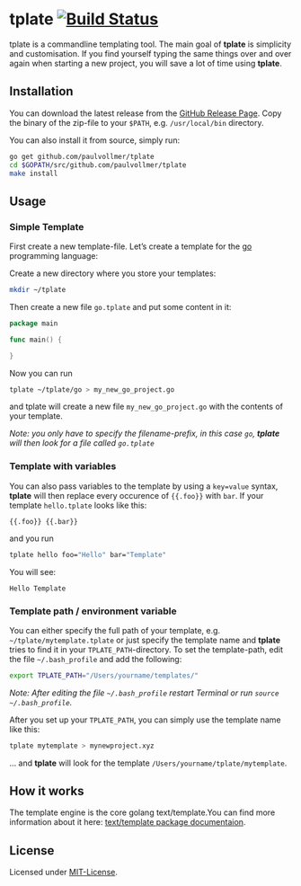 # tplate [![Build Status](https://travis-ci.org/paulvollmer/tplate.svg?branch=master)](https://travis-ci.org/paulvollmer/tplate)

tplate is a commandline templating tool. The main goal of **tplate** is simplicity and customisation. If you find yourself typing the same things over and over again when starting a new project, you will save a lot of time using **tplate**.

## Installation

You can download the latest release from the [GitHub Release Page](http://github.com/paulvollmer/tplate/releases). Copy the binary of the zip-file to your `$PATH`, e.g. `/usr/local/bin` directory.

You can also install it from source, simply run:
```sh
go get github.com/paulvollmer/tplate
cd $GOPATH/src/github.com/paulvollmer/tplate
make install
```

## Usage

### Simple Template

First create a new template-file. Let’s create a template for the [go](https://golang.org/) programming language:  

Create a new directory where you store your templates:

```sh
mkdir ~/tplate
```

Then create a new file `go.tplate` and put some content in it:    

```go
package main

func main() {

}
```

Now you can run
```sh
tplate ~/tplate/go > my_new_go_project.go
```

and tplate will create a new file `my_new_go_project.go` with the contents of your template.

_Note: you only have to specify the filename-prefix, in this case `go`, **tplate** will then look for a file called `go.tplate`_


### Template with variables

You can also pass variables to the template by using a `key=value` syntax, **tplate** will then replace every occurence of `{{.foo}}` with `bar`. If your template `hello.tplate` looks like this:

```
{{.foo}} {{.bar}}
```

and you run
```sh
tplate hello foo="Hello" bar="Template"
```

You will see:  
```
Hello Template
```

### Template path / environment variable

You can either specify the full path of your template, e.g. `~/tplate/mytemplate.tplate` or just specify the template name and **tplate** tries to find it in your `TPLATE_PATH`-directory. To set the template-path, edit the file `~/.bash_profile` and add the following:

```sh
export TPLATE_PATH="/Users/yourname/templates/"
```

*Note: After editing the file `~/.bash_profile` restart Terminal or run `source ~/.bash_profile`.*

After you set up your `TPLATE_PATH`, you can simply use the template name like this:

```sh
tplate mytemplate > mynewproject.xyz
```

… and **tplate** will look for the template `/Users/yourname/tplate/mytemplate`.


## How it works

The template engine is the core golang text/template.You can find more information about it here: [text/template package documentaion](https://golang.org/pkg/text/template).


## License

Licensed under [MIT-License](LICENSE).
